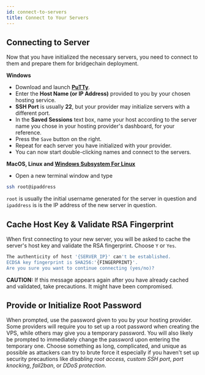 ```yaml
---
id: connect-to-servers
title: Connect to Your Servers
---
```


## Connecting to Server

Now that you have initialized the necessary servers, you need to connect to them and prepare them for bridgechain deployment.

**Windows**
* Download and launch **[PuTTy](https://putty.org/)**.
* Enter the **Host Name (or IP Address)** provided to you by your chosen hosting service.
* **SSH Port** is usually **22**, but your provider may initialize servers with a different port.
* In the **Saved Sessions** text box, name your host according to the server name you chose in your hosting provider's dashboard, for your reference.
* Press the `Save` button on the right.
* Repeat for each server you have initialized with your provider.
* You can now start double-clicking names and connect to the servers.

**MacOS, Linux and [Windows Subsystem For Linux](https://docs.microsoft.com/en-us/windows/wsl/install-win10)**
* Open a new terminal window and type 

```sh
ssh root@ipaddress
```

`root` is usually the initial username generated for the server in question and `ipaddress` is is the IP address of the new server in question. 

## Cache Host Key & Validate RSA Fingerprint

When first connecting to your new server, you will be asked to cache the server's host key and validate the RSA fingerprint. Choose `Y` or `Yes`. 

```sh
The authenticity of host '{SERVER_IP}' can't be established.
ECDSA key fingerprint is SHA256:'{FINGERPRINT}'.
Are you sure you want to continue connecting (yes/no)?
```

<div class="alert alert-error"><b>CAUTION:</b> If this message appears again after you have already cached and validated, take precautions. It might have been compromised.</div>

## Provide or Initialize Root Password

When prompted, use the password given to you by your hosting provider. Some providers will require you to set up a root password when creating the VPS, while others may give you a temporary password. You will also likely be prompted to immediately change the password upon entering the temporary one. Choose something as long, complicated, and unique as possible as attackers can try to brute force it especially if you haven't set up security precautions like *disabling root access,* *custom SSH port*, *port knocking*, *fail2ban*, or *DDoS protection*.
